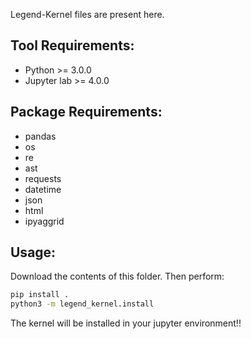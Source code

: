 Legend-Kernel files are present here.

## Tool Requirements:
- Python >= 3.0.0
- Jupyter lab >= 4.0.0

## Package Requirements:
- pandas
- os
- re
- ast
- requests
- datetime
- json
- html
- ipyaggrid

## Usage:
Download the contents of this folder.
Then perform:

```bash
pip install .
python3 -m legend_kernel.install
```
The kernel will be installed in your jupyter environment!!
